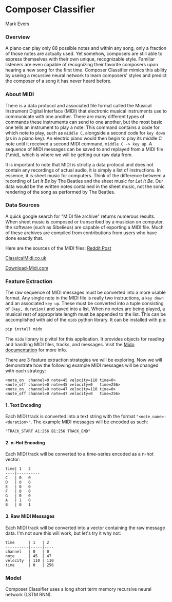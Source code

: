 # Composer Classifier
Mark Evers



### Overview
A piano can play only 88 possible notes and within any song, only a fraction of those notes are actually used.  Yet somehow, composers are still able to express themselves with their own unique, recognizable style.  Familiar listeners are even capable of recognizing their favorite composers upon hearing a new song for the first time.  Composer Classifier mimics this ability by useing a recursive neural network to learn composers' styles and predict the composer of a song it has never heard before.


### About MIDI
There is a data protocol and associated file format called the Musical Instrument Digital Interface (MIDI) that electronic musical instruments use to communicate with one another.  There are many different types of commands these instruments can send to one another, but the most basic one tells an instrument to play a note.  This command contains a code for which note to play, such as `middle C`, alongside a second code for `key down` (as in a piano key).  An electric piano would then begin to play its middle C note until it received a second MIDI command, `middle C -> key up`.  A sequence of MIDI messages can be saved to and replayed from a MIDI file (\*.mid), which is where we will be getting our raw data from.

It is important to note that MIDI is strictly a data protocol and does not contain any recordings of actual audio, it is simply a list of instructions.  In essence, it is sheet music for computers.  Think of the difference between a recording of *Let It Be* by The Beatles and the sheet music for *Let It Be*.  Our data would be the written notes contained in the sheet music, not the sonic rendering of the song as performed by The Beatles.


### Data Sources
A quick google search for "MIDI file archive" returns numerous results.  When sheet music is composed or transcribed by a musician on computer, the software (such as Sibelieus) are capable of exporting a MIDI file.  Much of these archives are compiled from contributions from users who have done exactly that.

Here are the sources of the MIDI files:
[Reddit Post](https://www.reddit.com/r/WeAreTheMusicMakers/comments/3ajwe4/the_largest_midi_collection_on_the_internet/)

[ClassicalMidi.co.uk](https://www.classicalmidi.co.uk/page7.htm)

[Download-Midi.com](http://www.download-midi.com/)


### Feature Extraction
The raw sequence of MIDI messages must be converted into a more usable format.  Any single note in the MIDI file is really two instructions, a `key down` and an associated `key up`.  These must be converted into a tuple consisting of `(key, duration)` and saved into a list.  When no notes are being played, a musical rest of appropriate length must be appended to the list.  This can be accomplished with aid of the `mido` python library.  It can be installed with pip:
```bash
pip install mido
```
The `mido` library is pivitol for this application.  It provides objects for reading and handling MIDI files, tracks, and messages.  Visit the [Mido documentation](https://mido.readthedocs.io/en/latest/midi_files.html) for more info.

There are 3 feature extraction strategies we will be exploring.  Now we will demonstrate how the following example MIDI messages will be changed with each strategy:
```
<note_on  channel=0 note=45 velocity=110 time=0>
<note_off channel=0 note=45 velocity=0   time=256>
<note_on  channel=0 note=47 velocity=110 time=0>
<note_off channel=0 note=47 velocity=0   time=256>
```

#### 1.  Text Encoding
Each MIDI track is converted into a text string with the format `"<note_name>:<duration>"`.  The example MIDI messages will be encoded as such:
```
"TRACK_START A1:256 B1:256 TRACK_END"
```

#### 2.  n-Hot Encoding
Each MIDI track will be converted to a time-series encoded as a n-hot vector:
```
time| 1   2
----|----------
C   | 0   0
D   | 0   0
E   | 0   0
F   | 0   0
G   | 0   0
A   | 1   0
B   | 0   1
```

#### 3.  Raw MIDI Messages
Each MIDI track will be converted into a vector containing the raw message data.  I'm not sure this will work, but let's try it why not:
```
time      | 1   | 2
----------|-----|----
channel   | 0   | 0
note      | 45  | 47
velocity  | 110 | 110
time      | 0   | 256
```

### Model
Composer Classifier uses a long short term memory recursive neural network (LSTM RNN).
